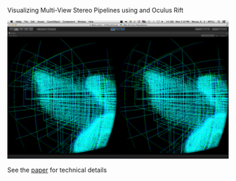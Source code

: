 Visualizing Multi-View Stereo Pipelines using and Oculus Rift

![demo](https://github.com/andrewmo2014/6.869_proj_survey/blob/master/Images/bunny_ear_octree.png)

See the [paper](https://github.com/andrewmo2014/6.869_proj_survey/raw/master/egpaper_final.pdf) for technical details
